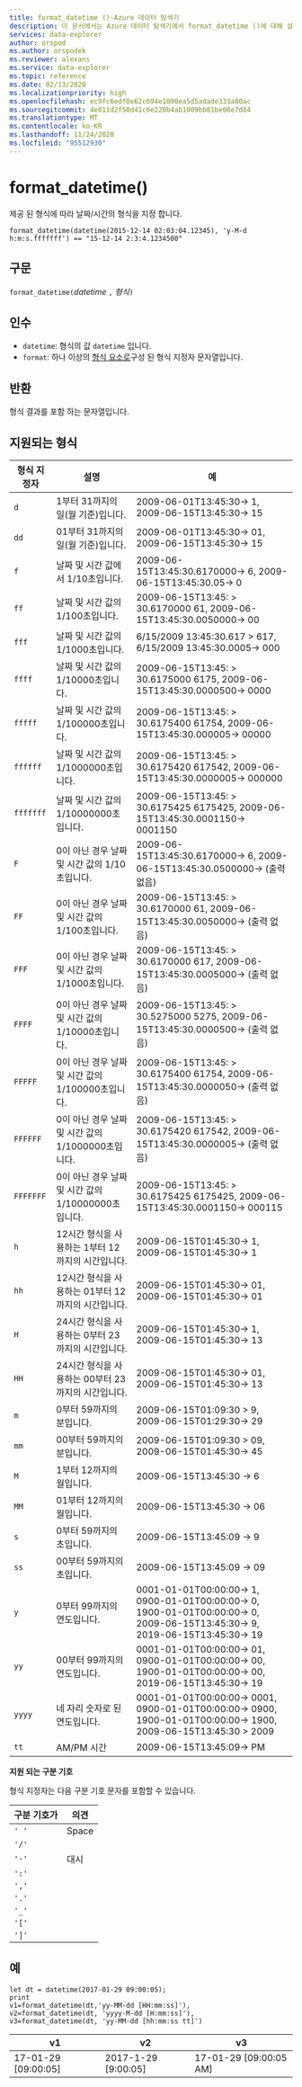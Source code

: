 ```yaml
---
title: format_datetime ()-Azure 데이터 탐색기
description: 이 문서에서는 Azure 데이터 탐색기에서 format_datetime ()에 대해 설명 합니다.
services: data-explorer
author: orspod
ms.author: orspodek
ms.reviewer: alexans
ms.service: data-explorer
ms.topic: reference
ms.date: 02/13/2020
ms.localizationpriority: high
ms.openlocfilehash: ec9fc6edf0e62c694e1090ea5d5adade333a80ac
ms.sourcegitcommit: 4e811d2f50d41c6e220b4ab1009bb81be08e7d84
ms.translationtype: MT
ms.contentlocale: ko-KR
ms.lasthandoff: 11/24/2020
ms.locfileid: "95512930"
---
```

# <a name="format_datetime"></a>format_datetime()

제공 된 형식에 따라 날짜/시간의 형식을 지정 합니다.

```kusto
format_datetime(datetime(2015-12-14 02:03:04.12345), 'y-M-d h:m:s.fffffff') == "15-12-14 2:3:4.1234500"
```

## <a name="syntax"></a>구문

`format_datetime(`*datetime* `,` *형식*`)`

## <a name="arguments"></a>인수

* `datetime`: 형식의 값 `datetime` 입니다.
* `format`: 하나 이상의 [형식 요소로](#supported-formats)구성 된 형식 지정자 문자열입니다.

## <a name="returns"></a>반환

형식 결과를 포함 하는 문자열입니다.

## <a name="supported-formats"></a>지원되는 형식

|형식 지정자   |설명    |예
|---|---|---
|`d`    |1부터 31까지의 일(월 기준)입니다. | 2009-06-01T13:45:30-> 1, 2009-06-15T13:45:30-> 15
|`dd`   |01부터 31까지의 일(월 기준)입니다.| 2009-06-01T13:45:30-> 01, 2009-06-15T13:45:30-> 15
|`f`    |날짜 및 시간 값에서 1/10초입니다. |2009-06-15T13:45:30.6170000-> 6, 2009-06-15T13:45:30.05-> 0
|`ff`   |날짜 및 시간 값의 1/100초입니다. |2009-06-15T13:45: > 30.6170000 61, 2009-06-15T13:45:30.0050000-> 00
|`fff`  |날짜 및 시간 값의 1/1000초입니다. |6/15/2009 13:45:30.617 > 617, 6/15/2009 13:45:30.0005-> 000
|`ffff` |날짜 및 시간 값의 1/10000초입니다. |2009-06-15T13:45: > 30.6175000 6175, 2009-06-15T13:45:30.0000500-> 0000
|`fffff`    |날짜 및 시간 값의 1/100000초입니다. |2009-06-15T13:45: > 30.6175400 61754, 2009-06-15T13:45:30.000005-> 00000
|`ffffff`   |날짜 및 시간 값의 1/1000000초입니다. |2009-06-15T13:45: > 30.6175420 617542, 2009-06-15T13:45:30.0000005-> 000000
|`fffffff`  |날짜 및 시간 값의 1/10000000초입니다. |2009-06-15T13:45: > 30.6175425 6175425, 2009-06-15T13:45:30.0001150-> 0001150
|`F`    |0이 아닌 경우 날짜 및 시간 값의 1/10초입니다. |2009-06-15T13:45:30.6170000-> 6, 2009-06-15T13:45:30.0500000-> (출력 없음)
|`FF`   |0이 아닌 경우 날짜 및 시간 값의 1/100초입니다. |2009-06-15T13:45: > 30.6170000 61, 2009-06-15T13:45:30.0050000-> (출력 없음)
|`FFF`  |0이 아닌 경우 날짜 및 시간 값의 1/1000초입니다. |2009-06-15T13:45: > 30.6170000 617, 2009-06-15T13:45:30.0005000-> (출력 없음)
|`FFFF` |0이 아닌 경우 날짜 및 시간 값의 1/10000초입니다. |2009-06-15T13:45: > 30.5275000 5275, 2009-06-15T13:45:30.0000500-> (출력 없음)
|`FFFFF`    |0이 아닌 경우 날짜 및 시간 값의 1/100000초입니다. |2009-06-15T13:45: > 30.6175400 61754, 2009-06-15T13:45:30.0000050-> (출력 없음)
|`FFFFFF`   |0이 아닌 경우 날짜 및 시간 값의 1/1000000초입니다. |2009-06-15T13:45: > 30.6175420 617542, 2009-06-15T13:45:30.0000005-> (출력 없음)
|`FFFFFFF`  |0이 아닌 경우 날짜 및 시간 값의 1/10000000초입니다. |2009-06-15T13:45: > 30.6175425 6175425, 2009-06-15T13:45:30.0001150-> 000115
|`h`    |12시간 형식을 사용하는 1부터 12까지의 시간입니다. |2009-06-15T01:45:30-> 1, 2009-06-15T01:45:30-> 1
|`hh`   |12시간 형식을 사용하는 01부터 12까지의 시간입니다. |2009-06-15T01:45:30-> 01, 2009-06-15T01:45:30-> 01
|`H`    |24시간 형식을 사용하는 0부터 23까지의 시간입니다. |2009-06-15T01:45:30-> 1, 2009-06-15T01:45:30-> 13
|`HH`   |24시간 형식을 사용하는 00부터 23까지의 시간입니다. |2009-06-15T01:45:30-> 01, 2009-06-15T01:45:30-> 13
|`m`    |0부터 59까지의 분입니다. |2009-06-15T01:09:30 > 9, 2009-06-15T01:29:30-> 29
|`mm`   |00부터 59까지의 분입니다. |2009-06-15T01:09:30 > 09, 2009-06-15T01:45:30-> 45
|`M`    |1부터 12까지의 월입니다. |2009-06-15T13:45:30 -> 6
|`MM`   |01부터 12까지의 월입니다.|2009-06-15T13:45:30 -> 06
|`s`    |0부터 59까지의 초입니다. |2009-06-15T13:45:09 -> 9
|`ss`   |00부터 59까지의 초입니다. |2009-06-15T13:45:09 -> 09
|`y`    |0부터 99까지의 연도입니다. |0001-01-01T00:00:00-> 1, 0900-01-01T00:00:00-> 0, 1900-01-01T00:00:00-> 0, 2009-06-15T13:45:30-> 9, 2019-06-15T13:45:30-> 19
|`yy`   |00부터 99까지의 연도입니다. | 0001-01-01T00:00:00-> 01, 0900-01-01T00:00:00-> 00, 1900-01-01T00:00:00-> 00, 2019-06-15T13:45:30-> 19
|`yyyy` |네 자리 숫자로 된 연도입니다. | 0001-01-01T00:00:00-> 0001, 0900-01-01T00:00:00-> 0900, 1900-01-01T00:00:00-> 1900, 2009-06-15T13:45:30 > 2009
|`tt`   |AM/PM 시간 |2009-06-15T13:45:09-> PM

**지원 되는 구분 기호**

형식 지정자는 다음 구분 기호 문자를 포함할 수 있습니다.

|구분 기호가|의견|
|---------|-------|
|`' '`| Space|
|`'/'`||
|`'-'`|대시|
|`':'`||
|`','`||
|`'.'`||
|`'_'`||
|`'['`||
|`']'`||

## <a name="examples"></a>예

<!-- csl: https://help.kusto.windows.net/Samples -->
```kusto
let dt = datetime(2017-01-29 09:00:05);
print 
v1=format_datetime(dt,'yy-MM-dd [HH:mm:ss]'), 
v2=format_datetime(dt, 'yyyy-M-dd [H:mm:ss]'),
v3=format_datetime(dt, 'yy-MM-dd [hh:mm:ss tt]')
```

|v1|v2|v3|
|---|---|---|
|17-01-29 [09:00:05]|2017-1-29 [9:00:05]|17-01-29 [09:00:05 AM]|
